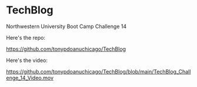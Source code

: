 # TechBlog
 Northwestern University Boot Camp Challenge 14

Here's the repo:

https://github.com/tonypdoanuchicago/TechBlog

Here's the video:

https://github.com/tonypdoanuchicago/TechBlog/blob/main/TechBlog_Challenge_14_Video.mov